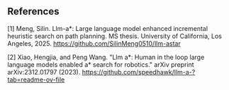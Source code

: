 ## References

[1] Meng, Silin. Llm-a*: Large language model enhanced incremental heuristic search on path planning. MS thesis. University of California, Los Angeles, 2025.
https://github.com/SilinMeng0510/llm-astar

[2] Xiao, Hengjia, and Peng Wang. "Llm a*: Human in the loop large language models enabled a* search for robotics." arXiv preprint arXiv:2312.01797 (2023).
https://github.com/speedhawk/llm-a-?tab=readme-ov-file
